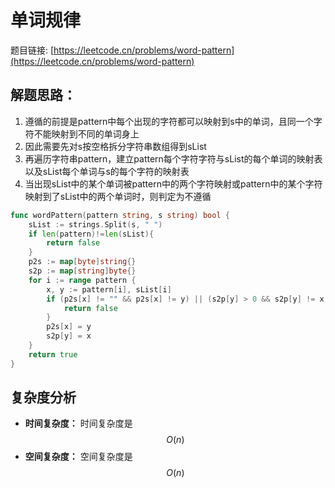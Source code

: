 # 单词规律

题目链接: [https://leetcode.cn/problems/word-pattern](https://leetcode.cn/problems/word-pattern)

## 解题思路：

1. 遵循的前提是pattern中每个出现的字符都可以映射到s中的单词，且同一个字符不能映射到不同的单词身上
2. 因此需要先对s按空格拆分字符串数组得到sList
2. 再遍历字符串pattern，建立pattern每个字符字符与sList的每个单词的映射表以及sList每个单词与s的每个字符的映射表
3. 当出现sList中的某个单词被pattern中的两个字符映射或pattern中的某个字符映射到了sList中的两个单词时，则判定为不遵循

```go
func wordPattern(pattern string, s string) bool {
	sList := strings.Split(s, " ")
	if len(pattern)!=len(sList){
		return false
	}
	p2s := map[byte]string{}
	s2p := map[string]byte{}
	for i := range pattern {
		x, y := pattern[i], sList[i]
		if (p2s[x] != "" && p2s[x] != y) || (s2p[y] > 0 && s2p[y] != x) {
			return false
		}
		p2s[x] = y
		s2p[y] = x
	}
	return true
}
```

## 复杂度分析

- **时间复杂度：** 时间复杂度是 $$O(n)$$
- **空间复杂度：** 空间复杂度是 $$O(n)$$
